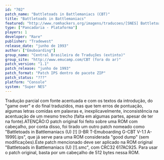 ```yaml
---
id: "702"
patch_name: "Battletoads in Battlemaniacs (CBT)"
title: "Battletoads in Battlemaniacs"
featured: "http://www.romhackers.org/imagens/traducoes/[SNES] Battletoads in Battlemaniacs - CBT - 1.png"
type: ["Pancadaria - Plataforma"]
players: 1
developer: "Rare"
publisher: "Tradewest"
release_date: "junho de 1993"
author: ["Emuboarding"]
group_name: "Central Brasileira de Traduções (extinto)"
group_site: "http://www.emucamp.com/CBT (fora do ar)"
patch_version: "1.1"
patch_release: "junho de 1993"
patch_format: "Patch IPS dentro de pacote ZIP"
patch_status: "???"
platform: "Console"
system: "Super NES"
---
```


Tradução parcial com fonte acentuada e com os textos da introdução, do "game over" e do final traduzidos, mas que tem erros de pontuação, algumas letras comidas em palavras e, inexplicavelmente, inconsistência na acentuação de um mesmo trecho (falta em algumas partes, apesar de ter na fonte).ATENÇÃO:O patch original foi feito sobre uma ROM com cabeçalho, por conta disso, foi tirado um outro patch nomeado como "Battletoads in Battlemaniacs (U) [!] [I-BR T-Emuboarding G-CBT V-1.1 A-1999].ips", que já serve para uma ROM considerada "good dump" (sem modificações).Este patch mencionado deve ser aplicado na ROM original "Battletoads in Battlemaniacs (U) [!].smc", com CRC32 617AC925. Para usar o patch original, basta por um cabeçalho de 512 bytes nessa ROM.